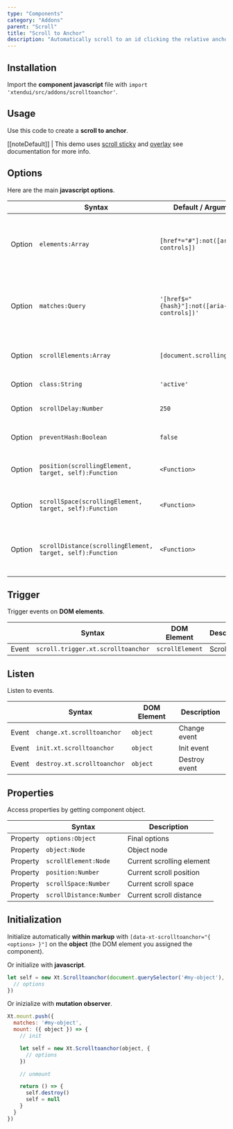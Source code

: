 ```yaml
---
type: "Components"
category: "Addons"
parent: "Scroll"
title: "Scroll to Anchor"
description: "Automatically scroll to an id clicking the relative anchor with that id."
---
```


## Installation

Import the **component javascript** file with `import 'xtendui/src/addons/scrolltoanchor'`.

## Usage

Use this code to create a **scroll to anchor**.

[[noteDefault]]
| This demo uses [scroll sticky](/components/core/scroll/sticky) and [overlay](/components/core/overlay) see documentation for more info.

<demo>
  <div class="gatsby_demo_item xt-toggle" data-iframe="iframe/components/addons/navigation/scrolltoanchor">
  </div>
  <div class="gatsby_demo_item xt-toggle" data-iframe="iframe/components/addons/navigation/scrolltoanchor-overlay">
  </div>
</demo>

## Options
 
Here are the main **javascript options**.

<div class="xt-overflow-sub overflow-y-hidden overflow-x-scroll my-4 xt-my-auto w-full">

|                         | Syntax                                    | Default / Arguments                       | Description                   |
| ----------------------- | ----------------------------------------- | ----------------------------- | ----------------------------- |
| Option                    | `elements:Array`                          | `[href*="#"]:not([aria-controls])`        | Elements nodes (filter out toggle components toggles with `:not([aria-controls])`)            |
| Option                    | `matches:Query`                          | `'[href$="{hash}"]:not([aria-controls])'`        | Matches nodes (filter out toggle components toggles with `:not([aria-controls])`)               |
| Option                    | `scrollElements:Array`                          | `[document.scrollingElement]`        | Scroll nodes (ordered parent > child)             |
| Option                    | `class:String`                          | `'active'`        | Activation class             |
| Option                    | `scrollDelay:Number`                          | `250`        | Delay on scroll checks             |
| Option                    | `preventHash:Boolean`                          | `false`        | Prevent url hash change             |
| Option                    | `position(scrollingElement, target, self):Function`             | `<Function>`        | Positioning function return `Number`             |
| Option                    | `scrollSpace(scrollingElement, target, self):Function`                          | `<Function>`        | Positioning space from top return `Number`             |
| Option                    | `scrollDistance(scrollingElement, target, self):Function`                          | `<Function>`        | Distance from top on scroll checks return `Number`            |

</div>

## Trigger

Trigger events on **DOM elements**.

<div class="xt-overflow-sub overflow-y-hidden overflow-x-scroll my-4 xt-my-auto w-full">

|                         | Syntax                                    | DOM Element                    | Description                   |
| ----------------------- | ----------------------------------------- | ----------------------------- | ----------------------------- |
| Event                   | `scroll.trigger.xt.scrolltoanchor`       | `scrollElement` | Scroll event             |

</div>

## Listen

Listen to events.

<div class="xt-overflow-sub overflow-y-hidden overflow-x-scroll my-4 xt-my-auto w-full">

|                         | Syntax                                    | DOM Element                    | Description                   |
| ----------------------- | ----------------------------------------- | ----------------------------- | ----------------------------- |
| Event                   | `change.xt.scrolltoanchor`      | `object` | Change event            |
| Event                   | `init.xt.scrolltoanchor`           | `object` | Init event             |
| Event                   | `destroy.xt.scrolltoanchor`           | `object` | Destroy event             |

</div>

## Properties

Access properties by getting component object.

<div class="xt-overflow-sub overflow-y-hidden overflow-x-scroll my-4 xt-my-auto w-full">

|                         | Syntax                                   | Description                   |
| ----------------------- | ---------------------------------------- | ----------------------------- |
| Property                   | `options:Object`       | Final options             |
| Property                   | `object:Node`       | Object node             |
| Property                   | `scrollElement:Node`       | Current scrolling element             |
| Property                   | `position:Number`       | Current scroll position             |
| Property                   | `scrollSpace:Number`       | Current scroll space             |
| Property                   | `scrollDistance:Number`       | Current scroll distance             |

</div>

## Initialization

Initialize automatically **within markup** with `[data-xt-scrolltoanchor="{ <options> }"]` on the **object** (the DOM element you assigned the component).

Or initialize with **javascript**.

```js
let self = new Xt.Scrolltoanchor(document.querySelector('#my-object'), {
  // options
})
```

Or inizialize with **mutation observer**.

```js
Xt.mount.push({
  matches: '#my-object',
  mount: ({ object }) => {
    // init

    let self = new Xt.Scrolltoanchor(object, {
      // options
    })

    // unmount

    return () => {
      self.destroy()
      self = null
    }
  }
})
```
